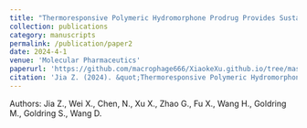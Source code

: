 ```yaml
---
title: "Thermoresponsive Polymeric Hydromorphone Prodrug Provides Sustained Local Analgesia without Apparent Adverse Effects"
collection: publications
category: manuscripts
permalink: /publication/paper2
date: 2024-4-1
venue: 'Molecular Pharmaceutics'
paperurl: 'https://github.com/macrophage666/XiaokeXu.github.io/tree/master/files/paper2.pdf'
citation: 'Jia Z. (2024). &quot;Thermoresponsive Polymeric Hydromorphone Prodrug Provides Sustained Local Analgesia without Apparent Adverse Effects.&quot; <i>Mol Pharm</i>. 21(4):1838-1847.'
---
```


Authors: Jia Z., Wei X., Chen, N., Xu X., Zhao G., Fu X., Wang H., Goldring M., Goldring S., Wang D.